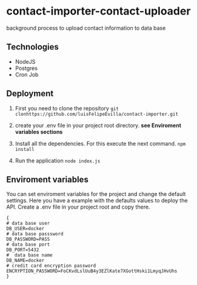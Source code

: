 # contact-importer-contact-uploader
background process to upload contact information to data base

## Technologies

 * NodeJS
 * Postgres
 * Cron Job

## Deployment
1. First you need to clone the repository
`git clonhttps://github.com/luisFelipeEvilla/contact-importer.git`

2. create your .env file in your project root directory. **see Enviroment variables sections**

3. Install all the dependencies. For this execute the next command.
`npm install`

4. Run the application
`node index.js`

## Enviroment variables 
You can set enviroment variables for the project and  change the default settings. Here you have a example with the defaults values to deploy the API. Create a .env file in your project root and copy there.

```||
{
# data base user
DB_USER=docker
# data base passsword
DB_PASSWORD=PASS
# data base port
DB_PORT=5432
#  data base name
DB_NAME=docker
# credit card encryption password
ENCRYPTION_PASSWORD=FoCKvdLslUuB4y3EZlKate7XGottHski1LmyqJHvUhs 
}
```

